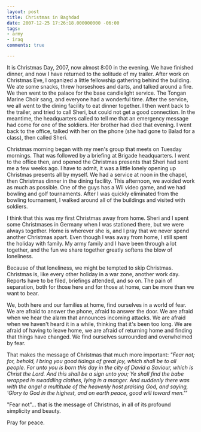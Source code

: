 ```yaml
---
layout: post
title: Christmas in Baghdad
date: 2007-12-25 17:26:18.000000000 -06:00
tags:
- army
- iraq 
comments: true

---
```

<p>It is Christmas Day, 2007, now almost 8:00 in the evening. We have finished dinner, and now I have returned to the solitude of my trailer. After work on Christmas Eve, I organized a little fellowship gathering behind the building. We ate some snacks, threw horseshoes and darts, and talked around a fire. We then went to the palace for the base candlelight service. The Tongan Marine Choir sang, and everyone had a wonderful time. After the service, we all went to the dining facility to eat dinner together. I then went back to the trailer, and tried to call Sheri, but could not get a good connection. In the meantime, the headquarters called to tell me that an emergency message had come for one of the soldiers. Her brother had died that evening. I went back to the office, talked with her on the phone (she had gone to Balad for a class), then called Sheri.</p>
<p>Christmas morning began with my men's group that meets on Tuesday mornings. That was followed by a briefing at Brigade headquarters. I went to the office then, and opened the Christmas presents that Sheri had sent me a few weeks ago. I have to admit, it was a little lonely opening up Christmas presents all by myself. We had a service at noon in the chapel, then Christmas dinner in the dining facility. This afternoon, we avoided work as much as possible. One of the guys has a Wii video game, and we had bowling and golf tournaments. After I was quickly eliminated from the bowling tournament, I walked around all of the buildings and visited with soldiers.</p>
<p>I think that this was my first Christmas away from home. Sheri and I spent some Christmases in Germany when I was stationed there, but we were always together. Home is wherever she is, and I pray that we never spend another Christmas apart. Even though I was away from home, I still spent the holiday with family. My army family and I have been through a lot together, and the fun we share together greatly softens the blow of loneliness.</p>
<p>Because of that loneliness, we might be tempted to skip Christmas. Christmas is, like every other holiday in a war zone, another work day. Reports have to be filed, briefings attended, and so on.  The pain of separation, both for those here and for those at home, can be more than we want to bear.</p>
<p>We, both here and our families at home, find ourselves in a world of fear. We are afraid to answer the phone, afraid to answer the door. We are afraid when we hear the alarm that announces incoming attacks. We are afraid when we haven't heard it in a while, thinking that it's been too long. We are afraid of having to leave home, we are afraid of returning home and finding that things have changed. We find ourselves surrounded and overwhelmed by fear.</p>
<p>That makes the message of Christmas that much more important: <i>"Fear not; for, behold, I bring you good tidings of great joy, which shall be to all people. <span class="sup"></span>For unto you is born this day in the city of David a Saviour, which is Christ the Lord. <span class="sup"></span>And this shall be a sign unto you; Ye shall find the babe wrapped in swaddling clothes, lying in a manger. <span class="sup"></span>And suddenly there was with the angel a multitude of the heavenly host praising God, and saying,<span class="sup"></span> 'Glory to God in the highest, and on earth peace, good will toward men.'"</i></p>
<p>"Fear not"... that is the message of Christmas, in all of its profound simplicity and beauty.</p>
<p>Pray for peace.</p>

